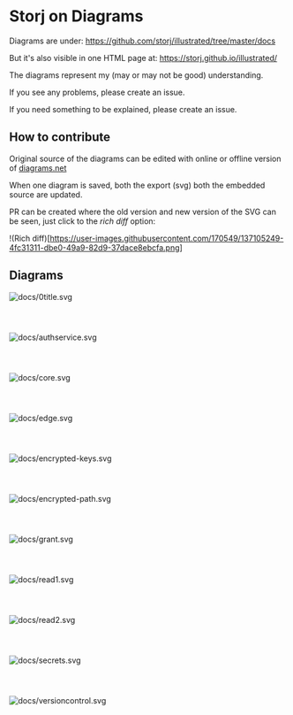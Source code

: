 # Storj on Diagrams

Diagrams are under: https://github.com/storj/illustrated/tree/master/docs

But it's also visible in one HTML page at: https://storj.github.io/illustrated/

The diagrams represent my (may or may not be good) understanding.

If you see any problems, please create an issue.

If you need something to be explained, please create an issue.

## How to contribute

Original source of the diagrams can be edited with online or offline version of [diagrams.net](https://app.diagrams.net)

When one diagram is saved, both the export (svg) both the embedded source are updated. 

PR can be created where the old version and new version of the SVG can be seen, just click to the *rich diff* option:

!(Rich diff)[https://user-images.githubusercontent.com/170549/137105249-4fc31311-dbe0-49a9-82d9-37dace8ebcfa.png]

## Diagrams

![docs/0title.svg](docs/0title.svg)

```



```

![docs/authservice.svg](docs/authservice.svg)

```



```

![docs/core.svg](docs/core.svg)

```



```

![docs/edge.svg](docs/edge.svg)

```



```

![docs/encrypted-keys.svg](docs/encrypted-keys.svg)

```



```

![docs/encrypted-path.svg](docs/encrypted-path.svg)

```



```

![docs/grant.svg](docs/grant.svg)

```



```

![docs/read1.svg](docs/read1.svg)

```



```

![docs/read2.svg](docs/read2.svg)

```



```

![docs/secrets.svg](docs/secrets.svg)

```



```

![docs/versioncontrol.svg](docs/versioncontrol.svg)

```



```

